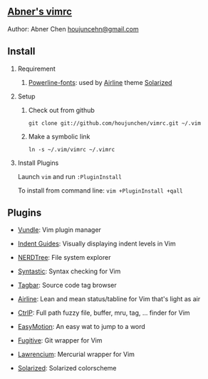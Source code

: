 ## [Abner's vimrc](https://github.com/houjunchen/vimrc)

Author: Abner Chen <houjuncehn@gmail.com>

## Install

1. Requirement

    1. [Powerline-fonts]: used by [Airline] theme [Solarized]

2. Setup

    1. Check out from github

        ```
        git clone git://github.com/houjunchen/vimrc.git ~/.vim
        ```

    2. Make a symbolic link

        ```
        ln -s ~/.vim/vimrc ~/.vimrc
        ```

3. Install Plugins

    Launch `vim` and run `:PluginInstall`

    To install from command line: `vim +PluginInstall +qall`

## Plugins

* [Vundle]: Vim plugin manager

* [Indent Guides]: Visually displaying indent levels in Vim

* [NERDTree]: File system explorer

* [Syntastic]: Syntax checking for Vim

* [Tagbar]: Source code tag browser

* [Airline]: Lean and mean status/tabline for Vim that's light as air

* [CtrlP]: Full path fuzzy file, buffer, mru, tag, ... finder for Vim

* [EasyMotion]: An easy wat to jump to a word

* [Fugitive]: Git wrapper for Vim

* [Lawrencium]: Mercurial wrapper for Vim

* [Solarized]: Solarized colorscheme

[Vim]:http://www.vim.org
[Git]:http://git-scm.com
[Vundle]:https://github.com/gmarik/Vundle.vim
[Powerline-Fonts]:https://github.com/Lokaltog/powerline-fonts
[Indent Guides]:https://github.com/nathanaelkane/vim-indent-guides
[NERDTree]:https://github.com/scrooloose/nerdtree
[Syntastic]:https://github.com/scrooloose/syntastic
[Tagbar]:https://github.com/majutsushi/tagbar
[Airline]:https://github.com/bling/vim-airline
[CtrlP]:https://github.com/kien/ctrlp.vim
[EasyMotion]:https://github.com/Lokaltog/vim-easymotion
[Fugitive]:https://github.com/tpope/vim-fugitive
[Lawrencium]:https://github.com/ludovicchabant/vim-lawrencium
[Solarized]:https://github.com/altercation/vim-colors-solarized
